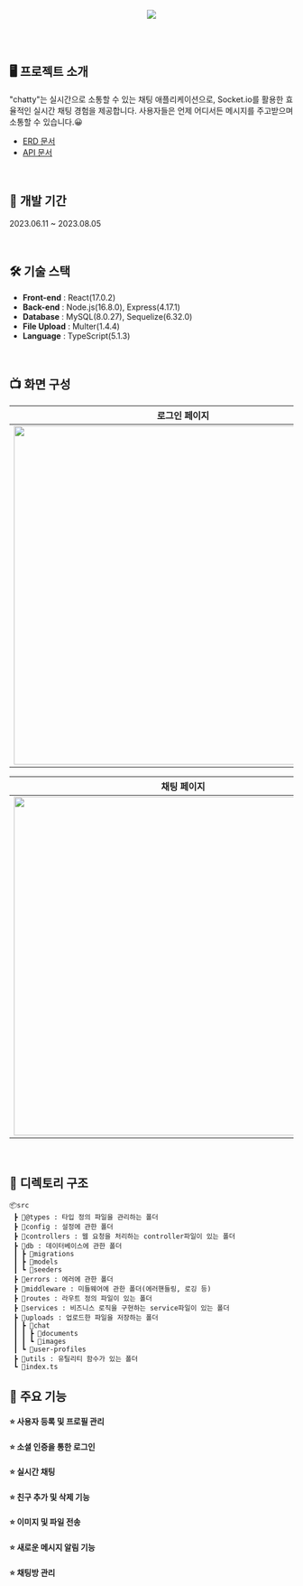 <br>
<div align="center">
  <img src="https://github.com/AnSeonJeong/chatty-back/assets/98884055/4e70462c-45c0-4ede-a0fd-8b49a2787621">
</div>

<br><br>

## 🖥️ 프로젝트 소개
"chatty"는 실시간으로 소통할 수 있는 채팅 애플리케이션으로, Socket.io를 활용한 효율적인 실시간 채팅 경험을 제공합니다.
사용자들은 언제 어디서든 메시지를 주고받으며 소통할 수 있습니다.😀

- <a href="https://www.erdcloud.com/d/QxMXL4t7jZ6H73RSt">ERD 문서</a>
- <a href="https://humble-vision-435.notion.site/ca9f266cfa1e461e8225d69d7bc1f2b2?v=e454a3a86f7d4a76bceb78ac207a1a7c&pvs=4">API 문서</a>

<br>

## 📅 개발 기간
2023.06.11 ~ 2023.08.05

<br>

## 🛠️ 기술 스택
- **Front-end** : React(17.0.2)
- **Back-end** : Node.js(16.8.0), Express(4.17.1)
- **Database** : MySQL(8.0.27), Sequelize(6.32.0)
- **File Upload** : Multer(1.4.4)
- **Language** : TypeScript(5.1.3)

<br>

## 📺 화면 구성
| 로그인 페이지 | 회원가입 페이지 |
|:--------------:|:--------------:|
| <img src="https://github.com/AnSeonJeong/chatty-back/assets/98884055/b627495e-adfa-47c1-bf04-de562865294e" width=600> | <img src=https://github.com/AnSeonJeong/chatty-back/assets/98884055/4466c097-48f6-4b6f-b5f1-ad2610832e6d) width=600>
>
| 채팅 페이지 | 친구 페이지 | 프로필 페이지 |
|:-----------:|:-----------:| :-------------:|
| <img src=https://github.com/AnSeonJeong/chatty-back/assets/98884055/51054ce5-9228-4853-b9f8-71ca0240db54 width=600> | <img src=https://github.com/AnSeonJeong/chatty-back/assets/98884055/d0051ddf-7874-4c37-bea5-4c08568e398f width=600> | <img src=https://github.com/AnSeonJeong/chatty-back/assets/98884055/520ae512-b929-495d-b346-4c5ef7578b51 width=600> |

<br>

## 📂 디렉토리 구조
```
📦src
 ┣ 📂@types : 타입 정의 파일을 관리하는 폴더
 ┣ 📂config : 설정에 관한 폴더
 ┣ 📂controllers : 웹 요청을 처리하는 controller파일이 있는 폴더
 ┣ 📂db : 데이터베이스에 관한 폴더
 ┃ ┣ 📂migrations
 ┃ ┣ 📂models 
 ┃ ┗ 📂seeders
 ┣ 📂errors : 에러에 관한 폴더
 ┣ 📂middleware : 미들웨어에 관한 폴더(에러핸들링, 로깅 등)
 ┣ 📂routes : 라우트 정의 파일이 있는 폴더
 ┣ 📂services : 비즈니스 로직을 구현하는 service파일이 있는 폴더
 ┣ 📂uploads : 업로드한 파일을 저장하는 폴더
 ┃ ┣ 📂chat
 ┃ ┃ ┣ 📂documents
 ┃ ┃ ┗ 📂images
 ┃ ┗ 📂user-profiles
 ┣ 📂utils : 유틸리티 함수가 있는 폴더
 ┗ 📜index.ts
```

## 💁 주요 기능
#### ⭐️ 사용자 등록 및 프로필 관리
#### ⭐️ 소셜 인증을 통한 로그인
#### ⭐️ 실시간 채팅
#### ⭐️ 친구 추가 및 삭제 기능
#### ⭐️ 이미지 및 파일 전송
#### ⭐️ 새로운 메시지 알림 기능
#### ⭐️ 채팅방 관리
